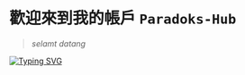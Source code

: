 # 歡迎來到我的帳戶  `Paradoks-Hub`

> _selamt datang_

<p style="text-alight:center"> <a href="https://git.io/typing-svg"><img src="http://readme-typing-svg.herokuapp.com?font=Fira+Code&size=30&pause=1000&color=006747&random=false&width=435&lines=%F0%9F%91%BE+WELCOME+IN+INTERNET+DARKNESS+%F0%9F%91%BE;%F0%9F%92%80+NO+SYSTEM+SAVE+%F0%9F%92%80" alt="Typing SVG" /></a> </p>

<!--
**Paradoks-hub/Paradoks-hub** is a ✨ _special_ ✨ repository because its `README.md` (this file) appears on your GitHub profile.

Here are some ideas to get you started:

- 🔭 I’m currently working on ...
- 🌱 I’m currently learning ...
- 👯 I’m looking to collaborate on ...
- 🤔 I’m looking for help with ...
- 💬 Ask me about ...
- 📫 How to reach me: ...
- 😄 Pronouns: ...
- ⚡ Fun fact: ...
-->
